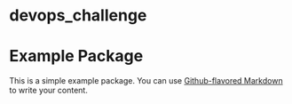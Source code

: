 # devops_challenge
# Example Package

This is a simple example package. You can use
[Github-flavored Markdown](https://guides.github.com/features/mastering-markdown/)
to write your content.